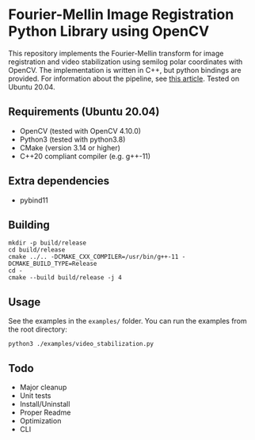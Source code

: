 # Fourier-Mellin Image Registration Python Library using OpenCV

This repository implements the Fourier-Mellin transform for image registration and video stabilization using semilog polar coordinates with OpenCV. The implementation is written in C++, but python bindings are provided. For information about the pipeline, see [this article](https://ieeexplore.ieee.org/document/506761). Tested on Ubuntu 20.04.

## Requirements (Ubuntu 20.04)

- OpenCV (tested with OpenCV 4.10.0)
- Python3 (tested with python3.8)
- CMake (version 3.14 or higher)
- C++20 compliant compiler (e.g. g++-11)

<!-- You can install the requirements with the following command:
```
sudo apt install cmake build-essential g++-11
``` -->

## Extra dependencies

- pybind11

## Building

```
mkdir -p build/release
cd build/release
cmake ../.. -DCMAKE_CXX_COMPILER=/usr/bin/g++-11 -DCMAKE_BUILD_TYPE=Release
cd -
cmake --build build/release -j 4
```

## Usage

See the examples in the `examples/` folder. You can run the examples from the root directory:

```
python3 ./examples/video_stabilization.py
```

## Todo

- Major cleanup
- Unit tests
- Install/Uninstall
- Proper Readme
- Optimization
- CLI
